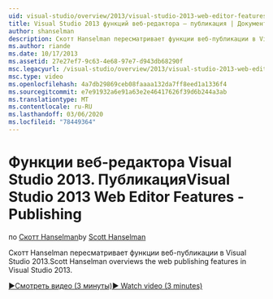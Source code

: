 ```yaml
---
uid: visual-studio/overview/2013/visual-studio-2013-web-editor-features-publishing
title: Visual Studio 2013 функций веб-редактора — публикация | Документация Майкрософт
author: shanselman
description: Скотт Hanselman пересматривает функции веб-публикации в Visual Studio 2013.
ms.author: riande
ms.date: 10/17/2013
ms.assetid: 27e27ef7-9c63-4e68-97e7-d943db68290f
msc.legacyurl: /visual-studio/overview/2013/visual-studio-2013-web-editor-features-publishing
msc.type: video
ms.openlocfilehash: 4a7db29869ceb08faaaa132da7ff8eed1a1336f4
ms.sourcegitcommit: e7e91932a6e91a63e2e46417626f39d6b244a3ab
ms.translationtype: MT
ms.contentlocale: ru-RU
ms.lasthandoff: 03/06/2020
ms.locfileid: "78449364"
---
```

# <a name="visual-studio-2013-web-editor-features---publishing"></a><span data-ttu-id="1d18b-103">Функции веб-редактора Visual Studio 2013. Публикация</span><span class="sxs-lookup"><span data-stu-id="1d18b-103">Visual Studio 2013 Web Editor Features - Publishing</span></span>

<span data-ttu-id="1d18b-104">по [Скотт Hanselman](https://github.com/shanselman)</span><span class="sxs-lookup"><span data-stu-id="1d18b-104">by [Scott Hanselman](https://github.com/shanselman)</span></span>

<span data-ttu-id="1d18b-105">Скотт Hanselman пересматривает функции веб-публикации в Visual Studio 2013.</span><span class="sxs-lookup"><span data-stu-id="1d18b-105">Scott Hanselman overviews the web publishing features in Visual Studio 2013.</span></span>

[<span data-ttu-id="1d18b-106">&#9654;Смотреть видео (3 минуты)</span><span class="sxs-lookup"><span data-stu-id="1d18b-106">&#9654; Watch video (3 minutes)</span></span>](https://channel9.msdn.com/Blogs/ASP-NET-Site-Videos/visual-studio-2013-web-editor-features-publishing)
